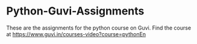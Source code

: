 # Python-Guvi-Assignments
These are the assignments for the python course on Guvi.
Find the course at https://www.guvi.in/courses-video?course=pythonEn

